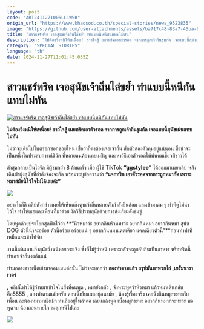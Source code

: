 ```yaml
---
layout: post
code: "ART2411271006LL1WSB"
origin_url: "https://www.khaosod.co.th/special-stories/news_9523835"
image: "https://github.com/user-attachments/assets/ba717c48-83a7-45ba-9950-bf09b671d4e0"
title: "สาวแชร์ทริค เจอสุนัขเจ้าถิ่นไล่ขย้ำ ทำแบบนี้หนีกันแทบไม่ทัน"
description: "ไม่ต้องวิ่งหนีให้เหนื่อย! สาวใจสู้ แชร์ทริคเอาตัวรอด จากการถูกเจ้าถิ่นรุมกัด เจอแบบนี้สุนัขเผ่นแทบไม่ทัน"
category: "SPECIAL_STORIES"
language: "th"
date: 2024-11-27T11:01:45.035Z
---
```


# สาวแชร์ทริค เจอสุนัขเจ้าถิ่นไล่ขย้ำ ทำแบบนี้หนีกันแทบไม่ทัน

[![สาวแชร์ทริค เจอสุนัขเจ้าถิ่นไล่ขย้ำ ทำแบบนี้หนีกันแทบไม่ทัน](https://www.khaosod.co.th/wpapp/uploads/2024/11/dog271167-7.jpg "สาวแชร์ทริค เจอสุนัขเจ้าถิ่นไล่ขย้ำ ทำแบบนี้หนีกันแทบไม่ทัน")](https://www.khaosod.co.th/wpapp/uploads/2024/11/dog271167-7.jpg)

**ไม่ต้องวิ่งหนีให้เหนื่อย! สาวใจสู้ เผยทริคเอาตัวรอด จากการถูกเจ้าถิ่นรุมกัด เจอแบบนี้สุนัขเผ่นแทบไม่ทัน**

ไม่ว่าจะเดินไปในตรอกซอกซอยไหน เชื่อว่าก็คงต้องเจอเจ้าถิ่น สักตัวสองตัวคุมอยู่แน่นอน ซึ่งน่าจะเป็นหนึ่งในประสบการณ์ชีวิต ที่หลายคนต้องเคยเผชิญ และหาวิธีเอาตัวรอดให้พ้นคมเขี้ยวสีขาวได้

ล่าสุดกลายเป็นไวรัล มีผู้ชมกว่า 8 ล้านครั้ง เมื่อ ผู้ใช้ TikTok **“ggstylee”** ได้ออกมาเผยคลิป หลังเดินฝ่าฝูงสุนัขที่กำลังจ้องจะกัด พร้อมระบุข้อความว่า **“แจกทริก เอาตัวรอดจากการถูกหมากัด เพราะหมาสมัยนี้ไว้ใจไม่ได้เลยค่ะ”**

[![](https://www.khaosod.co.th/wpapp/uploads/2024/11/dog271167-9.jpg)](https://www.khaosod.co.th/wpapp/uploads/2024/11/dog271167-9.jpg)

อย่างไรก็ดี คลิปดังกล่าวเผยให้เห็นแก๊งตูบเจ้าถิ่นหลายตัวกำลังยืนล้อม และเข้ามาดม ๆ ท่าทีดูไม่น่าไว้ใจ ทำให้เธอและเพื่อนที่มาด้วย งัดวิธีปราบสุนัขด้วยการส่งเสียงดังข่มขู่

โดยพูดด้วยประโยคสุดพีกไว้ว่า **“หิวหมาว่ะ อยากกินหัวหมาว่ะ อยากกินหมา อยากกินหมา สุนัข DOG ตัวนี้น่าจะอร่อย ตัวนี้อร่อย อร่อยแน่ ๆ อยากกินหมาแดดเดียว แดดเดียวตัวนี้”**ก่อนทำท่าทีเหมือนจะเข้าไปจับ

งานนี้เล่นเอาแก๊งสุนัขวิ่งหนีหายกระเจิง ซึ่งก็ไม่รู้ว่าหนี เพราะกลัวจะถูกจับกินเป็นอาหาร หรือทริคนี้ทำเอาเจ้าถิ่นงงกันแน่

ท่ามกลางชาวเน็ตเข้ามาคอมเมนต์สนั่น ไม่ว่าจะบอกว่า **ลองทำตามแล้ว สรุปมันพาพวกไล่ ,เซรั่มนาราเวอร์**

**,** คลิปนี้ทำไห้รู้ว่าหมาเข้าใจในสิ่งที่คนพูด , หมายังกลัว , จังหวะพูดว่าหิวหมา แล้วหมาเดินกลับคือ5555 , ลองทำตามแล้วครับ ตอนนี้เย็บแผลอยู่อนามัย , น้องรู้เรื่องจริง เคยนั่งกินหมูกระทะกับเพื่อน ละน้องหมามานั่งเฝ้า ทำเสียอยู่ในลำคอ เลยแกล้งพูด เบื่อหมูกระทะ อยากกินหมากระทะวะ พอพูดจบ น้องถอนหายใจ ละลุกหนีไปเลย

[![](https://www.khaosod.co.th/wpapp/uploads/2024/11/dog271167-10.jpg)](https://www.khaosod.co.th/wpapp/uploads/2024/11/dog271167-10.jpg)



